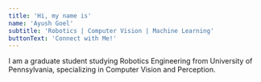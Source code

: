 ```yaml
---
title: 'Hi, my name is'
name: 'Ayush Goel'
subtitle: 'Robotics | Computer Vision | Machine Learning'
buttonText: 'Connect with Me!'
---
```


I am a graduate student studying Robotics Engineering from University of Pennsylvania, specializing in Computer Vision and Perception.

<!-- I'm an India based developer with a goal-driven creative mindset and passion for learning and innovating.

Currently working as a Software Engineering Associate at [Amdocs](https://www.amdocs.com/) and as a Freelance Content Writer at [Pepper Content](https://www.peppercontent.io).

Outside work, I occasionally blog on [Medium](https://chandrikadeb7.medium.com/) or create amateur #PureCSS [Codepen](https://codepen.io/chandrikadeb7). Off-screen, I sketch my thoughts [here](https://pin.it/4W1Rxtj)! -->
